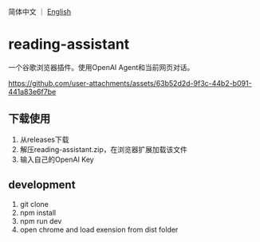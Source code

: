 简体中文 ｜ [English](README_EN.md)

# reading-assistant
一个谷歌浏览器插件。使用OpenAI Agent和当前网页对话。

https://github.com/user-attachments/assets/63b52d2d-9f3c-44b2-b091-441a83e6f7be



## 下载使用
1. 从releases下载
2. 解压reading-assistant.zip，在浏览器扩展加载该文件
3. 输入自己的OpenAI Key

## development
1. git clone 
2. npm install
3. npm run dev
4. open chrome and load exension from dist folder
